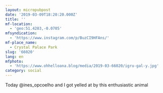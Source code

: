 ```yaml
---
layout: micropubpost
date: '2019-03-09T18:20:20.000Z'
title: ''
mf-location:
  - 'geo:51.4203,-0.0705'
mfsyndication:
  - 'https://www.instagram.com/p/BuzCI9HFAns/'
mf-place_name:
  - Crystal Palace Park
slug: '66020'
lang: en
mfphoto:
  - 'https://www.ohhelloana.blog/media/2019-03-66020/igru-gal-y.jpg'
category: social
---
```

Today @ines_opcoelho and I got yelled at by this enthusiastic animal
